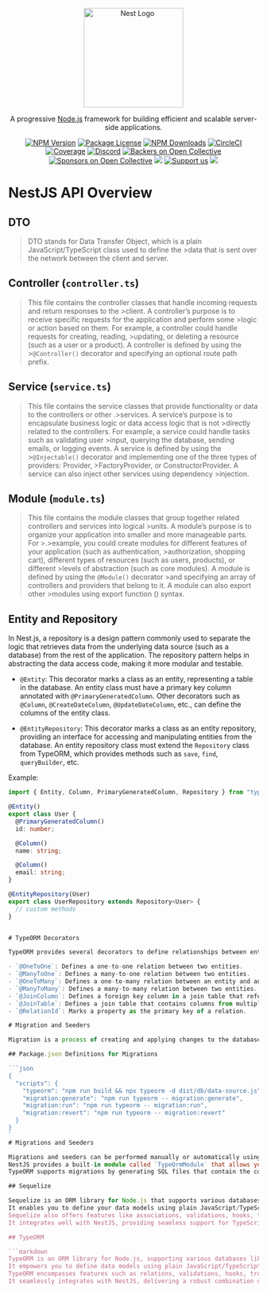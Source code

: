 <p align="center">
  <a href="http://nestjs.com/" target="blank"><img src="https://nestjs.com/img/logo-small.svg" width="200" alt="Nest Logo" /></a>
</p>

[circleci-image]: https://img.shields.io/circleci/build/github/nestjs/nest/master?token=abc123def456
[circleci-url]: https://circleci.com/gh/nestjs/nest

  <p align="center">A progressive <a href="http://nodejs.org" target="_blank">Node.js</a> framework for building efficient and scalable server-side applications.</p>
    <p align="center">
<a href="https://www.npmjs.com/~nestjscore" target="_blank"><img src="https://img.shields.io/npm/v/@nestjs/core.svg" alt="NPM Version" /></a>
<a href="https://www.npmjs.com/~nestjscore" target="_blank"><img src="https://img.shields.io/npm/l/@nestjs/core.svg" alt="Package License" /></a>
<a href="https://www.npmjs.com/~nestjscore" target="_blank"><img src="https://img.shields.io/npm/dm/@nestjs/common.svg" alt="NPM Downloads" /></a>
<a href="https://circleci.com/gh/nestjs/nest" target="_blank"><img src="https://img.shields.io/circleci/build/github/nestjs/nest/master" alt="CircleCI" /></a>
<a href="https://coveralls.io/github/nestjs/nest?branch=master" target="_blank"><img src="https://coveralls.io/repos/github/nestjs/nest/badge.svg?branch=master#9" alt="Coverage" /></a>
<a href="https://discord.gg/G7Qnnhy" target="_blank"><img src="https://img.shields.io/badge/discord-online-brightgreen.svg" alt="Discord"/></a>
<a href="https://opencollective.com/nest#backer" target="_blank"><img src="https://opencollective.com/nest/backers/badge.svg" alt="Backers on Open Collective" /></a>
<a href="https://opencollective.com/nest#sponsor" target="_blank"><img src="https://opencollective.com/nest/sponsors/badge.svg" alt="Sponsors on Open Collective" /></a>
  <a href="https://paypal.me/kamilmysliwiec" target="_blank"><img src="https://img.shields.io/badge/Donate-PayPal-ff3f59.svg"/></a>
    <a href="https://opencollective.com/nest#sponsor"  target="_blank"><img src="https://img.shields.io/badge/Support%20us-Open%20Collective-41B883.svg" alt="Support us"></a>
  <a href="https://twitter.com/nestframework" target="_blank"><img src="https://img.shields.io/twitter/follow/nestframework.svg?style=social&label=Follow"></a>
</p>


# NestJS API Overview

## DTO

>DTO stands for Data Transfer Object, which is a plain JavaScript/TypeScript class used to define the >data that is sent over the network between the client and server.

## Controller (`controller.ts`)

>This file contains the controller classes that handle incoming requests and return responses to the >client. A controller’s purpose is to receive specific requests for the application and perform some >logic or action based on them. For example, a controller could handle requests for creating, reading, >updating, or deleting a resource (such as a user or a product). A controller is defined by using the >`@Controller()` decorator and specifying an optional route path prefix.

## Service (`service.ts`)

>This file contains the service classes that provide functionality or data to the controllers or other .>services. A service’s purpose is to encapsulate business logic or data access logic that is not >directly related to the controllers. For example, a service could handle tasks such as validating user >input, querying the database, sending emails, or logging events. A service is defined by using the >`@Injectable()` decorator and implementing one of the three types of providers: Provider, >FactoryProvider, or ConstructorProvider. A service can also inject other services using dependency >injection.

## Module (`module.ts`)

>This file contains the module classes that group together related controllers and services into logical >units. A module’s purpose is to organize your application into smaller and more manageable parts. For >.>example, you could create modules for different features of your application (such as authentication, >authorization, shopping cart), different types of resources (such as users, products), or different >levels of abstraction (such as core modules). A module is defined by using the `@Module()` decorator >and specifying an array of controllers and providers that belong to it. A module can also export other >modules using export function () syntax.

## Entity and Repository

In Nest.js, a repository is a design pattern commonly used to separate the logic that retrieves data from the underlying data source (such as a database) from the rest of the application. The repository pattern helps in abstracting the data access code, making it more modular and testable.

- `@Entity`: This decorator marks a class as an entity, representing a table in the database. An entity class must have a primary key column annotated with `@PrimaryGeneratedColumn`. Other decorators such as `@Column`, `@CreateDateColumn`, `@UpdateDateColumn`, etc., can define the columns of the entity class.

- `@EntityRepository`: This decorator marks a class as an entity repository, providing an interface for accessing and manipulating entities from the database. An entity repository class must extend the `Repository` class from TypeORM, which provides methods such as `save`, `find`, `queryBuilder`, etc.

Example:

```typescript
import { Entity, Column, PrimaryGeneratedColumn, Repository } from "typeorm";

@Entity()
export class User {
  @PrimaryGeneratedColumn()
  id: number;

  @Column()
  name: string;

  @Column()
  email: string;
}

@EntityRepository(User)
export class UserRepository extends Repository<User> {
  // custom methods
}


# TypeORM Decorators

TypeORM provides several decorators to define relationships between entities.

- `@OneToOne`: Defines a one-to-one relation between two entities.
- `@ManyToOne`: Defines a many-to-one relation between two entities.
- `@OneToMany`: Defines a one-to-many relation between an entity and another entity that is not directly related to it.
- `@ManyToMany`: Defines a many-to-many relation between two entities.
- `@JoinColumn`: Defines a foreign key column in a join table that references another table’s primary key column.
- `@JoinTable`: Defines a join table that contains columns from multiple tables.
- `@RelationId`: Marks a property as the primary key of a relation.

# Migration and Seeders

Migration is a process of creating and applying changes to the database schema, such as adding, modifying, or deleting tables, columns, indexes, etc. Seeding is a process of populating the database with some initial or test data.

## Package.json Definitions for Migrations

```json
{
  "scripts": {
    "typeorm": "npm run build && npx typeorm -d dist/db/data-source.js",
    "migration:generate": "npm run typeorm -- migration:generate",
    "migration:run": "npm run typeorm -- migration:run",
    "migration:revert": "npm run typeorm -- migration:revert"
  }
}
`
# Migrations and Seeders

Migrations and seeders can be performed manually or automatically using tools like TypeORM or Sequelize.
NestJS provides a built-in module called `TypeOrmModule` that allows you to configure and use TypeORM in your application.
TypeORM supports migrations by generating SQL files that contain the commands to create or alter the database schema.

## Sequelize

Sequelize is an ORM library for Node.js that supports various databases such as MySQL, PostgreSQL, SQLite, MongoDB, etc.
It enables you to define your data models using plain JavaScript/TypeScript classes and perform CRUD operations on them using promises or async/await syntax.
Sequelize also offers features like associations, validations, hooks, transactions, and more.
It integrates well with NestJS, providing seamless support for TypeScript and dependency injection.

## TypeORM

```markdown
TypeORM is an ORM library for Node.js, supporting various databases like MySQL, PostgreSQL, SQLite, MongoDB, etc.
It empowers you to define data models using plain JavaScript/TypeScript classes and execute CRUD operations using promises or async/await syntax.
TypeORM encompasses features such as relations, validations, hooks, transactions, migrations, etc.
It seamlessly integrates with NestJS, delivering a robust combination of TypeScript support and dependency injection.
